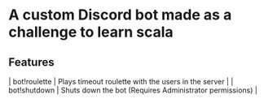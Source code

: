 # A custom Discord bot made as a challenge to learn scala

## Features

| bot!roulette | Plays timeout roulette with the users in the server |
| bot!shutdown | Shuts down the bot (Requires Administrator permissions) |